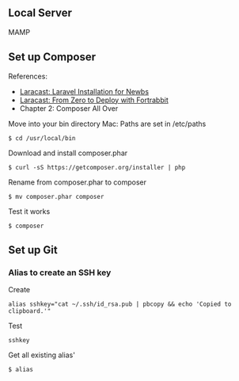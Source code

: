 
## Local Server

MAMP



## Set up Composer

References:

* [Laracast: Laravel Installation for Newbs](https://laracasts.com/lessons/laravel-installation-for-newbs)
* [Laracast: From Zero to Deploy with Fortrabbit](https://laracasts.com/lessons/from-zero-to-deploy-with-fortrabbit)
* Chapter 2: Composer All Over


Move into your bin directory
Mac: Paths are set in /etc/paths
	
	$ cd /usr/local/bin
	
Download and install composer.phar

	$ curl -sS https://getcomposer.org/installer | php 

Rename from composer.phar to composer

	$ mv composer.phar composer

Test it works

	$ composer
	




## Set up Git

### Alias to create an SSH key

Create 

	alias sshkey="cat ~/.ssh/id_rsa.pub | pbcopy && echo 'Copied to clipboard.'"

Test

	sshkey
	
Get all existing alias'

	$ alias